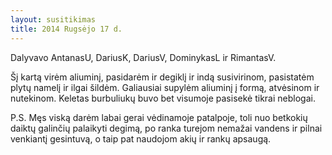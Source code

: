 ```yaml
---
layout: susitikimas
title: 2014 Rugsėjo 17 d.
---
```

Dalyvavo AntanasU, DariusK, DariusV, DominykasL ir RimantasV.


Šį kartą virėm aliuminį, pasidarėm ir degiklį ir indą susivirinom,
pasistatėm plytų namelį ir ilgai šildėm. Galiausiai supylėm aliuminį
į formą, atvėsinom ir nutekinom. Keletas burbuliukų buvo bet visumoje
pasisekė tikrai neblogai.

P.S. Męs viską darėm labai gerai vėdinamoje patalpoje, toli nuo betkokių
daiktų galinčių palaikyti degimą, po ranka turejom nemažai vandens
ir pilnai venkiantį gesintuvą, o taip pat naudojom akių ir rankų apsaugą.


